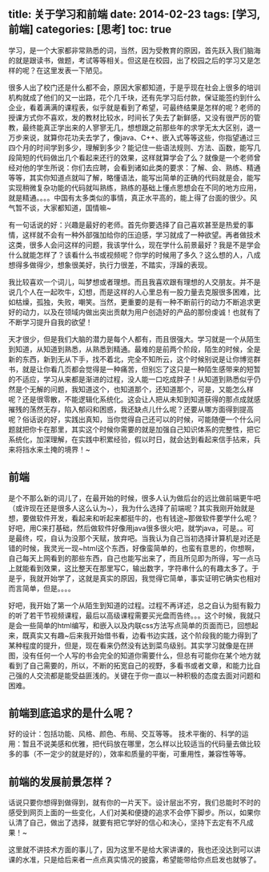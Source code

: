 title: 关于学习和前端
date: 2014-02-23
tags: [学习,前端]
categories: [思考]
toc: true
---

学习，是一个大家都非常熟悉的词，当然，因为受教育的原因，首先跃入我们脑海的就是跟读书，做题，考试等等相关。但这是在校园，出了校园之后的学习又是怎样的呢？在这里发表一下陋见。

很多人出了校门还是什么都不会，原因大家都知道，于是乎现在社会上很多的培训机构就成了他们的又一出路，花个几千块，还有先学习后付款，保证能签约到什么企业，看着满满的课程表，似乎就是看到了希望，可最终结果是怎样的呢？老师的授课方式你不喜欢，发的教材比较水，时间长了失去了新鲜感，又没有很严厉的管教，最终能真正学出来的人寥寥无几，想想跟之前那些年的求学无太大区别，退一万步来说，就算你花功夫去学了，像java、C++、嵌入式等等这些，你指望通过三四个月的时间学到多少，理解到多少？能记住一些语法规则、方法、函数，能写几段简短的代码做出几个看起来还行的效果，这样就算学会了么？就像是一个老师曾经对他的学生所说：你们去应聘，会看到诸如此类的要求：了解、会、熟练、精通等等，其实你知道点就叫了解，略懂语法，能写出简单的正确的代码就是会，能写实现稍微复杂功能的代码就叫熟练，熟练的基础上懂点思想会在不同的地方应用，就是精通。。。。中国有太多类似的事情，真正水平高的，能上得了台面的很少。风气暂不谈，大家都知道，国情嘛~

有一句话说的好：兴趣是最好的老师。首先你要选择了自己喜欢甚至是热爱的事情，这样就不会有一种外部强加给你的压迫感，学习就成了一种欲望。再者做技术这类，很多人会问这样的问题，我该学什么，现在学什么前景最好？我是不是学会什么就能怎样了？该看什么书或视频呢？你学的时候用了多久？这么想的人，八成想得多做得少，想象很美好，执行力很差，不踏实，浮躁的表现。

我比较喜欢一个词儿，叫梦想或者理想。而且我喜欢跟有理想的人交朋友。并不是说几个人在一起吹牛，幻想，而是这样的人心里总有一股力量去克服很多困难，比如枯燥，孤独，失败，嘲笑。当然，更重要的是有一种不断前行的动力不断追求更好的动力，以及在领域内做出突出贡献为用户创造好的产品的那份虔诚！也就有了不断学习提升自我的欲望！

天才很少，但是我们大脑的潜力是每个人都有，而且很强大。学习就是一个从陌生到知道，从知道到熟悉，从熟悉到精通。最难的是前两个阶段，陌生的时候，全是新的东西，新到无从下手，找不着北，完全不知所云，这个时候别说是让你博览群书，就是让你看几页都会觉得是一种痛苦，但别忘了这只是一种陌生感带来的短暂的不适应，学习从来都是渐进的过程，没人能一口吃成胖子！从知道到熟悉似乎仍然是个无解的问题，我知道这个，也知道那个，还知道那个，可是，又能怎么样呢？还是很零散，不能逻辑化系统化。这会让人把从未知到知道获得的那点成就感摧残的荡然无存，陷入郁闷和困惑，我还缺点儿什么呢？还要从哪方面得到提高呢？俗话说的好，实践出真知，当你觉得自己还可以的时候，可能随便一个什么问题就把你卡在那里，其实这个时候你需要的就是加强自己知识体系的完整性，把它系统化，加深理解，在实践中积累经验，假以时日，就会达到看起来信手拈来，兵来将挡水来土掩的境界！~

## 前端

是个不那么新的词儿了，在最开始的时候，很多人认为做后台的远比做前端更牛吧（或许现在还是很多人这么认为~），我为什么选择了前端呢？其实我刚开始就是想，要做软件开发，看起来和听起来都挺牛的，也有钱途~那做软件要学什么呢？好吧，用C来打基础，然后做软件好像用java很多很火吧，就学java，可是。。可是最终，哎，自认为没那个天赋，放弃吧。当我认为自己当初选择计算机是对还是错的时候，我灵光一现~html这个东西，好像蛮简单的，也蛮有意思的，你想啊，自己每天上网看到的那些东西，自己也能写出来了，而且所见即为所得，写一点马上就能看到效果，这比整天在那里写C，输出数字，字符串什么的有趣太多了。于是乎，我就开始学了，这就是真实的原因，我觉得它简单，事实证明它确实也相对而言简单，但是。。。。

好吧，我开始了第一个从陌生到知道的过程。过程不再详述，总之自认为挺有毅力的听了若干节视频课程，最后以高级课程需要买光盘而告终。。。这个时候，我就只是会一些简单的html编写，和嵌入以及内联css方法写点简单的页面而已，回想起来，既真实又有趣~后来我开始借书看，边看书边实践，这个阶段我的能力得到了某种程度的提升，但是，现在看来仍然没有达到菜鸟级别。其实学习就像是在拼图，没有任何一个人写的书会完全的知道你需要什么，但总有可能你在某个地方就看到了自己需要的，所以，不断的拓宽自己的视野，多看书或者文章，和能力比自己强的人交流都是能受益匪浅的。关键在于你一直以一种积极的态度去面对问题和困难。

## 前端到底追求的是什么呢？

好的设计：包括功能、风格、颜色、布局、交互等等。
技术平衡的、科学的运用：暂且不说美感和优雅，把代码放在哪里，怎么样以比较适当的代码量去做比较多的事（不一定少的就是好的），效率和质量的平衡，可重用性，兼容性等等。

## 前端的发展前景怎样？

话说只要你想得到做得到，就有你的一片天下。设计层出不穷，我们总能时不时的感受到网页上面的一些变化，人们对美和便捷的追求不会停下脚步。所以，如果你认清了自己，做出了选择，就要有把它学好的信心和决心，坚持下去定有不凡成果！~

这里就不讲技术方面的事儿了，因为这里不是给大家讲课的，我也还没达到可以讲课的水准，只是给后来者一点点真实情况的披露，希望能带给你点启发也就够了。
